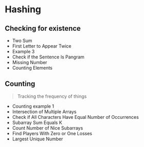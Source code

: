 # Hashing

## Checking for existence
- Two Sum
- First Letter to Appear Twice
- Example 3
- Check if the Sentence Is Pangram
- Missing Number
- Counting Elements

## Counting

> Tracking the frequency of things

- Counting example 1
- Intersection of Multiple Arrays
- Check if All Characters Have Equal Number of Occurrences
- Subarray Sum Equals K
- Count Number of Nice Subarrays
- Find Players With Zero or One Losses
- Largest Unique Number